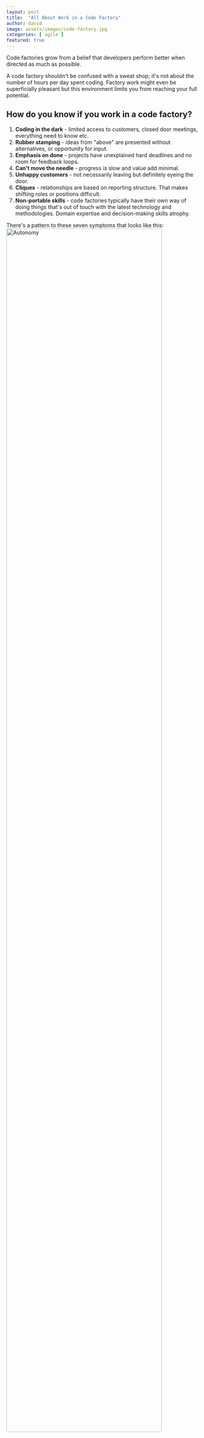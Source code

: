 ```yaml
---
layout: post
title:  "All About Work in a Code Factory"
author: david
image: assets/images/code-factory.jpg
categories: [ agile ]
featured: true
---
```

Code factories grow from a belief that developers perform better when directed as much as possible.

A code factory  shouldn't be confused with a sweat shop; it's not about the number of hours per day spent coding. 
Factory work might even be superficially pleasant but this environment limits you from reaching your full potential.

## How do you know if you work in a code factory?
1. **Coding in the dark** - limited access to customers, closed door meetings, everything need to know etc.
2. **Rubber stamping** - ideas from "above" are presented without alternatives, or opportunity for input.
3. **Emphasis on done** - projects have unexplained hard deadlines and no room for feedback loops.
4. **Can't move the needle** - progress is slow and value add minimal.
5. **Unhappy customers** - not necessarily leaving but definitely eyeing the door.
6. **Cliques** - relationships are based on reporting structure. That makes shifting roles or positions difficult.
7. **Non-portable skills** - code factories typically have their own way of doing things that's out of
touch with the latest technology and methodologies. Domain expertise and decision-making skills atrophy.

There's a pattern to these seven symptoms that looks like this:
<img src="{{ site.baseurl }}/assets/images/autonomy-diagram.png" alt="Autonomy" style="width: 90%;" />

## What can you do if you're in a code factory?
If you leave you will sacrifice a lot of autonomy learning the ropes after switching. So you have to be very 
certain of conditions in the new job and that's not easy. In almost any environment learning to recognize and push back 
against code factory practices is an important career skill.

### Slowly changing things
The best way to prove the team is capable of operating without spoon-feeding is by doing. For example:
* Get invited to the closed door meetings and bring what you learn back to your team.
* Question deadlines and help via proactive communication on status.
* Bring in others *not on your team* to make sure information isn't siloed.

In the end more autonomy requires more work. Unless you want to be the new foreman, your team will have to rely on 
collaboration and communication to supplement dictates from on high.

### Reclaiming wasted time
What 20% time projects show is that with enough time on their hands developers can achieve great things. Like 
Sisyphus developers are clever enough to do anything if they can avoid rolling rocks up hills.

These rocks tend to come in three categories: technical debt, low ROI work, and bloated, ineffective process. The three 
go hand in hand because the low ROI work and ineffective process doesn't give the team the time or venue for the
technical debt automation and architecture changes necessary to speed things up.

**So step one is to choose your own process and communication tools to tackle technical debt.** Have that mechanism 
avoid time-consuming meetings as much as possible but still have an approval process to reduce low ROI work. 

Eventually the team will want to apply this same method to all work. Until then, start carving out time from the old
process for autonomous teamwork.


